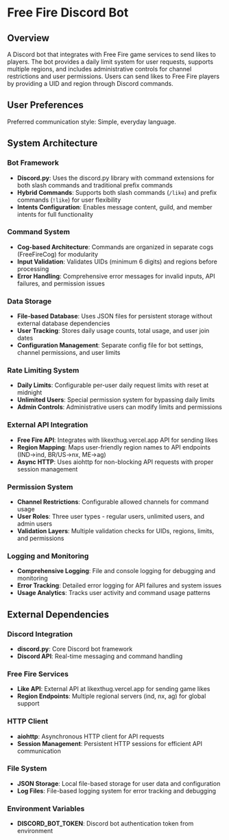 # Free Fire Discord Bot

## Overview

A Discord bot that integrates with Free Fire game services to send likes to players. The bot provides a daily limit system for user requests, supports multiple regions, and includes administrative controls for channel restrictions and user permissions. Users can send likes to Free Fire players by providing a UID and region through Discord commands.

## User Preferences

Preferred communication style: Simple, everyday language.

## System Architecture

### Bot Framework
- **Discord.py**: Uses the discord.py library with command extensions for both slash commands and traditional prefix commands
- **Hybrid Commands**: Supports both slash commands (`/like`) and prefix commands (`!like`) for user flexibility
- **Intents Configuration**: Enables message content, guild, and member intents for full functionality

### Command System
- **Cog-based Architecture**: Commands are organized in separate cogs (FreeFireCog) for modularity
- **Input Validation**: Validates UIDs (minimum 6 digits) and regions before processing
- **Error Handling**: Comprehensive error messages for invalid inputs, API failures, and permission issues

### Data Storage
- **File-based Database**: Uses JSON files for persistent storage without external database dependencies
- **User Tracking**: Stores daily usage counts, total usage, and user join dates
- **Configuration Management**: Separate config file for bot settings, channel permissions, and user limits

### Rate Limiting System
- **Daily Limits**: Configurable per-user daily request limits with reset at midnight
- **Unlimited Users**: Special permission system for bypassing daily limits
- **Admin Controls**: Administrative users can modify limits and permissions

### External API Integration
- **Free Fire API**: Integrates with likexthug.vercel.app API for sending likes
- **Region Mapping**: Maps user-friendly region names to API endpoints (IND→ind, BR/US→nx, ME→ag)
- **Async HTTP**: Uses aiohttp for non-blocking API requests with proper session management

### Permission System
- **Channel Restrictions**: Configurable allowed channels for command usage
- **User Roles**: Three user types - regular users, unlimited users, and admin users
- **Validation Layers**: Multiple validation checks for UIDs, regions, limits, and permissions

### Logging and Monitoring
- **Comprehensive Logging**: File and console logging for debugging and monitoring
- **Error Tracking**: Detailed error logging for API failures and system issues
- **Usage Analytics**: Tracks user activity and command usage patterns

## External Dependencies

### Discord Integration
- **discord.py**: Core Discord bot framework
- **Discord API**: Real-time messaging and command handling

### Free Fire Services
- **Like API**: External API at likexthug.vercel.app for sending game likes
- **Region Endpoints**: Multiple regional servers (ind, nx, ag) for global support

### HTTP Client
- **aiohttp**: Asynchronous HTTP client for API requests
- **Session Management**: Persistent HTTP sessions for efficient API communication

### File System
- **JSON Storage**: Local file-based storage for user data and configuration
- **Log Files**: File-based logging system for error tracking and debugging

### Environment Variables
- **DISCORD_BOT_TOKEN**: Discord bot authentication token from environment
